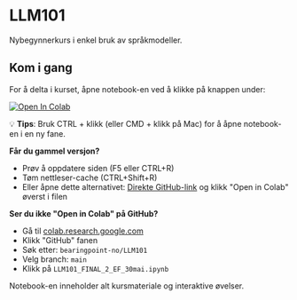 # LLM101
Nybegynnerkurs i enkel bruk av språkmodeller.

## Kom i gang

For å delta i kurset, åpne notebook-en ved å klikke på knappen under:

[![Open In Colab](https://colab.research.google.com/assets/colab-badge.svg)](https://colab.research.google.com/github/bearingpoint-no/LLM101/blob/main/notebooks/LLM101_FINAL_2_EF_30mai.ipynb)

💡 **Tips**: Bruk CTRL + klikk (eller CMD + klikk på Mac) for å åpne notebook-en i en ny fane.

**Får du gammel versjon?** 
- Prøv å oppdatere siden (F5 eller CTRL+R)
- Tøm nettleser-cache (CTRL+Shift+R)
- Eller åpne dette alternativet: [Direkte GitHub-link](https://github.com/bearingpoint-no/LLM101/blob/main/notebooks/LLM101_FINAL_2_EF_30mai.ipynb) og klikk "Open in Colab" øverst i filen

**Ser du ikke "Open in Colab" på GitHub?**
- Gå til [colab.research.google.com](https://colab.research.google.com)
- Klikk "GitHub" fanen
- Søk etter: `bearingpoint-no/LLM101`
- Velg branch: `main`
- Klikk på `LLM101_FINAL_2_EF_30mai.ipynb`

Notebook-en inneholder alt kursmateriale og interaktive øvelser.

